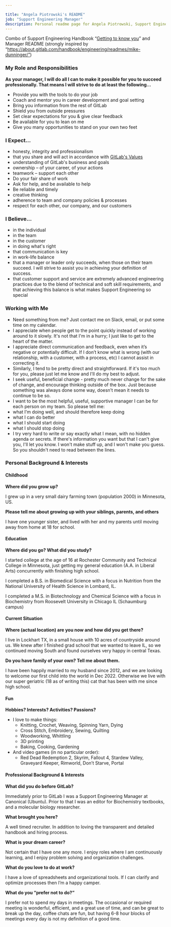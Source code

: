 ```yaml
---

title: "Angela Piotrowski's README"
job: "Support Engineering Manager"
description: Personal readme page for Angela Piotrowski, Support Engineering Manager, GitLab"
---
```



Combo of Support Engineering Handbook “[Getting to know you](/handbook/support/managers/getting-to-know-you.html)” and Manager README (strongly inspired by “https://about.gitlab.com/handbook/engineering/readmes/mike-dunninger/”)

### **My Role and Responsibilities**

**As your manager, I will do all I can to make it possible for you to succeed professionally. That means I will strive to do at least the following…**

- Provide you with the tools to do your job
- Coach and mentor you in career development and goal setting
- Bring you information from the rest of GitLab
- Shield you from outside pressures
- Set clear expectations for you & give clear feedback
- Be available for you to lean on me
- Give you many opportunities to stand on your own two feet

### **I Expect…**

- honesty, integrity and professionalism
- that you share and will act in accordance with [GitLab's Values](/handbook/values/)
- understanding of GitLab's business and goals
- ownership – of your career, of your actions
- teamwork – support each other
- Do your fair share of work
- Ask for help, and be available to help
- Be reliable and timely
- creative thinking
- adherence to team and company policies & processes
- respect for each other, our company, and our customers

### **I Believe…**

- in the individual
- in the team
- in the customer
- in doing what's right
- that communication is key
- in work-life balance
- that a manager or leader only succeeds, when those on their team succeed. I will strive to assist you in achieving your definition of success.
- that customer support and service are extremely advanced engineering practices due to the blend of technical and soft skill requirements, and that achieving this balance is what makes Support Engineering so special

### **Working with Me**

- Need something from me? Just contact me on Slack, email, or put some time on my calendar.
- I appreciate when people get to the point quickly instead of working around to it slowly. It's not that I'm in a hurry; I just like to get to the heart of the matter.
- I appreciate direct communication and feedback, even when it’s negative or potentially difficult. If I don’t know what is wrong (with our relationship, with a customer, with a process, etc) I cannot assist in correcting it.
- Similarly, I tend to be pretty direct and straightforward. If it's too much for you, please just let me know and I'll do my best to adjust.
- I seek useful, beneficial change - pretty much never change for the sake of change, and encourage thinking outside of the box. Just because something was always done some way, doesn’t mean it needs to continue to be so.
- I want to be the most helpful, useful, supportive manager I can be for each person on my team. So please tell me:
- what I'm doing well, and should therefore keep doing
- what I can do better
- what I should start doing
- what I should stop doing
- I try very hard to write or say exactly what I mean, with no hidden agenda or secrets. If there's information you want but that I can't give you, I'll let you know. I won't make stuff up, and I won't make you guess. So you shouldn't need to read between the lines.

### **Personal Background & Interests**

#### Childhood

**Where did you grow up?**

I grew up in a very small dairy farming town (population 2000) in Minnesota, US.

 **Please tell me about growing up with your siblings, parents, and others**

I have one younger sister, and lived with her and my parents until moving away from home at 18 for school.

#### Education

**Where did you go? What did you study?**

I started college at the age of 16 at Rochester Community and Technical College in Minnesota, just getting my general education (A.A. in Liberal Arts) concurrently with finishing high school.

I completed a B.S. in Biomedical Science with a focus in Nutrition from the National University of Health Science in Lombard, IL.

I completed a M.S. in Biotechnology and Chemical Science with a focus in Biochemistry from Roosevelt University in Chicago IL (Schaumburg campus)

#### Current Situation

**Where (actual location) are you now and how did you get there?**

I live in Lockhart TX, in a small house with 10 acres of countryside around us. We knew after I finished grad school that we wanted to leave IL, so we continued moving South and found ourselves very happy in central Texas.

**Do you have family of your own? Tell me about them.**

I have been happily married to my husband since 2012, and we are looking to welcome our first child into the world in Dec 2022. Otherwise we live with our super geriatric (18 as of writing this) cat that has been with me since high school.

#### Fun

**Hobbies? Interests? Activities? Passions?**

- I love to make things:
  - Knitting, Crochet, Weaving, Spinning Yarn, Dying
  - Cross Stitch, Embroidery, Sewing, Quilting
  - Woodworking, Whittling
  - 3D printing
  - Baking, Cooking, Gardening
- And video games (in no particular order):
  - Red Dead Redemption 2, Skyrim, Fallout 4, Stardew Valley, Graveyard Keeper, Rimworld, Don’t Starve, Portal

#### **Professional Background & Interests**

**What did you do before GitLab?**

Immediately prior to GitLab I was a Support Engineering Manager at Canonical (Ubuntu). Prior to that I was an editor for Biochemistry textbooks, and a molecular biology researcher.

**What brought you here?**

A well timed recruiter. In addition to loving the transparent and detailed handbook and hiring process.

**What is your dream career?**

Not certain that I have one any more. I enjoy roles where I am continuously learning, and I enjoy problem solving and organization challenges.

**What do you love to do at work?**

I have a love of spreadsheets and organizational tools. If I can clarify and optimize processes then I’m a happy camper.

**What do you “prefer not to do?”**

I prefer not to spend my days in meetings. The occasional or required meeting is wonderful, efficient, and a great use of time, and can be great to break up the day, coffee chats are fun, but having 6-8 hour blocks of meetings every day is not my definition of a good time.
